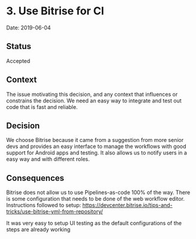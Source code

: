 # 3. Use Bitrise for CI

Date: 2019-06-04

## Status

Accepted

## Context

The issue motivating this decision, and any context that influences or constrains the decision.
We need an easy way to integrate and test out code that is fast and reliable.

## Decision

We choose Bitrise because it came from a suggestion from more senior devs and provides an easy interface to manage the workflows with good support for Android apps and testing.
It also allows us to notify users in a easy way and with different roles. 

## Consequences

Bitrise does not allow us to use Pipelines-as-code 100% of the way. There is some configuration that needs to be done of the web workflow editor.
Instructions followed to setup: https://devcenter.bitrise.io/tips-and-tricks/use-bitrise-yml-from-repository/

It was very easy to setup UI testing as the default configurations of the steps are already working 
